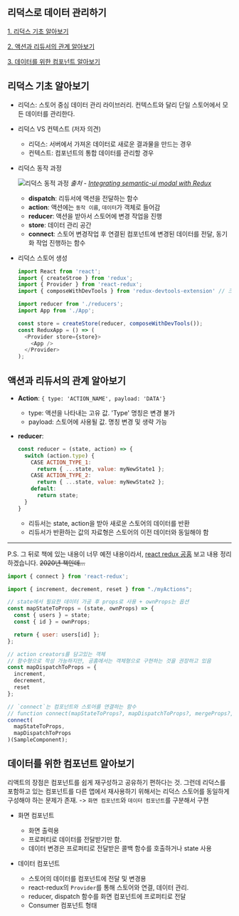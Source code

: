 리덕스로 데이터 관리하기
---

[1. 리덕스 기초 알아보기](#리덕스-기초-알아보기)

[2. 액션과 리듀서의 관계 알아보기](#액션과-리듀서의-관계-알아보기)

[3. 데이터를 위한 컴포넌트 알아보기](#데이터를-위한-컴포넌트-알아보기)

## 리덕스 기초 알아보기

- 리덕스: 스토어 중심 데이터 관리 라이브러리. 컨텍스트와 달리 단일 스토어에서 모든 데이터를 관리한다.

- 리덕스 VS 컨텍스트 (저자 의견)
  - 리덕스: 서버에서 가져온 데이터로 새로운 결과물을 만드는 경우
  - 컨텍스트: 컴포넌트의 통합 데이터를 관리할 경우

- 리덕스 동작 과정

  ![리덕스 동적 과정](https://miro.medium.com/max/1400/1*EdiFUfbTNmk_IxFDNqokqg.png)
  *출처 - [Integrating semantic-ui modal with Redux](https://itnext.io/integrating-semantic-ui-modal-with-redux-4df36abb755c)*

  - **dispatch**: 리듀서에 액션을 전달하는 함수
  - **action**: 액션에는 `동작 이름`, `데이터`가 객체로 들어감
  - **reducer**: 액션을 받아서 스토어에 변경 작업을 진행
  - **store**: 데이터 관리 공간
  - **connect**: 스토어 변경작업 후 연결된 컴포넌트에 변경된 데이터를 전달, 동기화 작업 진행하는 함수

- 리덕스 스토어 생성
  ```javascript
  import React from 'react';
  import { createStroe } from 'redux';
  import { Provider } from 'react-redux';
  import { composeWithDevTools } from 'redux-devtools-extension' // 크롬 개발자 도구

  import reducer from './reducers';
  import App from './App';

  const store = createStore(reducer, composeWithDevTools());
  const ReduxApp = () => (
    <Provider store={store}>
      <App />
    </Provider>
  );
  ```

## 액션과 리듀서의 관계 알아보기

- **Action**: `{ type: 'ACTION_NAME', payload: 'DATA'}`
  - type: 액션을 나타내는 고유 값. 'Type' 명칭은 변경 불가
  - payload: 스토어에 사용될 값. 명칭 변경 및 생략 가능

- **reducer**: 
  ```javascript
  const reducer = (state, action) => {
    switch (action.type) {
      CASE ACTION_TYPE_1:
        return { ...state, value: myNewState1 };
      CASE ACTION_TYPE_2:
        return { ...state, value: myNewState2 };
      default:
        return state;
    }
  }
  ```
  - 리듀서는 state, action을 받아 새로운 스토어의 데이터를 반환
  - 리듀서가 반환하는 값의 자료형은 스토어의 이전 데이터와 동일해야 함

---

P.S. 그 뒤로 책에 있는 내용이 너무 예전 내용이라서, [react redux 공홈](https://react-redux.js.org/introduction/basic-tutorial) 보고 내용 정리하겠습니다. ~~2020년 책인데...~~

```javascript
import { connect } from 'react-redux';

import { increment, decrement, reset } from "./myActions";

// state에서 필요한 데이터 가공 후 props로 사용 + ownProps는 옵션
const mapStateToProps = (state, ownProps) => {
  const { users } = state;
  const { id } = ownProps;

  return { user: users[id] };
};

// action creators를 담고있는 객체
// 함수형으로 작성 가능하지만, 공홈에서는 객체형으로 구현하는 것을 권장하고 있음
const mapDispatchToProps = {
  increment,
  decrement,
  reset
};

// `connect`는 컴포넌트와 스토어를 연결하는 함수
// function connect(mapStateToProps?, mapDispatchToProps?, mergeProps?, options?)(Component)
connect(
  mapStateToProps,
  mapDispatchToProps
)(SampleComponent);
```

## 데이터를 위한 컴포넌트 알아보기

리액트의 장점은 컴포넌트를 쉽게 재구성하고 공유하기 편하다는 것. 그런데 리덕스를 포함하고 있는 컴포넌트를 다른 앱에서 재사용하기 위해서는 리덕스 스토어를 동일하게 구성해야 하는 문제가 존재. -> `화면 컴포넌트`와 `데이터 컴포넌트`를 구분해서 구현

- 화면 컴포넌트
  - 화면 출력용
  - 프로퍼티로 데이터를 전달받기만 함.
  - 데이터 변경은 프로퍼티로 전달받은 콜백 함수를 호출하거나 state 사용

- 데이터 컴포넌트
  - 스토어의 데이터를 컴포넌트에 전달 및 변경용
  - react-redux의 `Provider`를 통해 스토어와 연결, 데이터 관리.
  - reducer, dispatch 함수를 화면 컴포넌트에 프로퍼티로 전달
  - Consumer 컴포넌트 형태